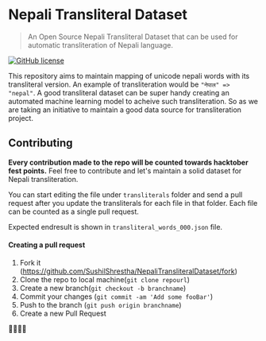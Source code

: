 # Nepali Transliteral Dataset
> An Open Source Nepali Transliteral Dataset that can be used for automatic transliteration of Nepali language.

[![GitHub license](https://img.shields.io/github/license/SushilShrestha/pyBSDate)](https://github.com/SushilShrestha/pyBSDate/blob/master/License)


This repository aims to maintain mapping of unicode nepali words with its transliteral version. An example of transliteration would be `"नेपाल" => "nepal"`. A good transliteral dataset can be super handy creating an automated machine learning model to acheive such transliteration. So as we are taking an initiative to maintain a good data source for transliteration project. 

## Contributing
**Every contribution made to the repo will be counted towards hacktober fest points.** Feel free to contribute and let's maintain a solid dataset for Nepali transliteration.

You can start editing the file under `transliterals` folder and send a pull request after you update the transliterals for each file in that folder. Each file can be counted as a single pull request. 

Expected endresult is shown in `transliteral_words_000.json` file.

#### Creating a pull request
1. Fork it (<https://github.com/SushilShrestha/NepaliTransliteralDataset/fork>)
2. Clone the repo to local machine(`git clone repourl`)
2. Create a new branch(`git checkout -b branchname`)
3. Commit your changes (`git commit -am 'Add some fooBar'`)
4. Push to the branch (`git push origin branchname`)
5. Create a new Pull Request

🎉🎉🎉🎉


